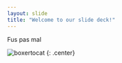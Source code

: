 ```yaml
---
layout: slide
title: "Welcome to our slide deck!"
---
```


Fus pas mal

![boxertocat](https://octodex.github.com/images/boxertocat_octodex.jpg)
{: .center}
